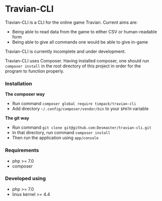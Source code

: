 # Travian-CLI

Travian-CLI is a CLI for the online game Travian. Current aims are:

* Being able to read data from the game to either CSV or human-readable form
* Being able to give all commands one would be able to give in-game

Travian-CLI is currently incomplete and under development.

Travian-CLI uses Composer. Having installed composer, one should run `composer install` in the root directory of this project in order for the program to function properly.

### Installation

**The composer way**

- Run command `composer global require timpack/travian-cli`
- Add directory `~/.config/composer/vendor/bin` to your `$PATH` variable

**The git way**
- Run command `git clone git@github.com:Desmaster/travian-cli.git`
- In that directory, run command `composer install`
- Then run the application using `app/console` 

### Requirements

- php >= 7.0
- composer

### Developed using

- php >= 7.0
- linux kernel >= 4.4
